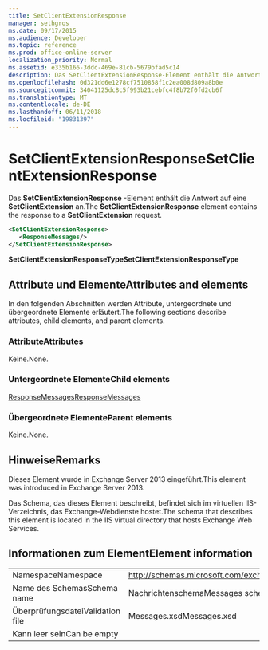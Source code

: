 ```yaml
---
title: SetClientExtensionResponse
manager: sethgros
ms.date: 09/17/2015
ms.audience: Developer
ms.topic: reference
ms.prod: office-online-server
localization_priority: Normal
ms.assetid: e335b166-3ddc-469e-81cb-5679bfad5c14
description: Das SetClientExtensionResponse-Element enthält die Antwort auf eine SetClientExtension an.
ms.openlocfilehash: 0d321dd6e1278cf7510858f1c2ea008d809a8b0e
ms.sourcegitcommit: 34041125dc8c5f993b21cebfc4f8b72f0fd2cb6f
ms.translationtype: MT
ms.contentlocale: de-DE
ms.lasthandoff: 06/11/2018
ms.locfileid: "19831397"
---
```

# <a name="setclientextensionresponse"></a><span data-ttu-id="48260-103">SetClientExtensionResponse</span><span class="sxs-lookup"><span data-stu-id="48260-103">SetClientExtensionResponse</span></span>

<span data-ttu-id="48260-104">Das **SetClientExtensionResponse** -Element enthält die Antwort auf eine **SetClientExtension** an.</span><span class="sxs-lookup"><span data-stu-id="48260-104">The **SetClientExtensionResponse** element contains the response to a **SetClientExtension** request.</span></span> 
  
```XML
<SetClientExtensionResponse>
   <ResponseMessages/>
</SetClientExtensionResponse>
```

 <span data-ttu-id="48260-105">**SetClientExtensionResponseType**</span><span class="sxs-lookup"><span data-stu-id="48260-105">**SetClientExtensionResponseType**</span></span>
## <a name="attributes-and-elements"></a><span data-ttu-id="48260-106">Attribute und Elemente</span><span class="sxs-lookup"><span data-stu-id="48260-106">Attributes and elements</span></span>

<span data-ttu-id="48260-107">In den folgenden Abschnitten werden Attribute, untergeordnete und übergeordnete Elemente erläutert.</span><span class="sxs-lookup"><span data-stu-id="48260-107">The following sections describe attributes, child elements, and parent elements.</span></span>
  
### <a name="attributes"></a><span data-ttu-id="48260-108">Attribute</span><span class="sxs-lookup"><span data-stu-id="48260-108">Attributes</span></span>

<span data-ttu-id="48260-109">Keine.</span><span class="sxs-lookup"><span data-stu-id="48260-109">None.</span></span>
  
### <a name="child-elements"></a><span data-ttu-id="48260-110">Untergeordnete Elemente</span><span class="sxs-lookup"><span data-stu-id="48260-110">Child elements</span></span>

[<span data-ttu-id="48260-111">ResponseMessages</span><span class="sxs-lookup"><span data-stu-id="48260-111">ResponseMessages</span></span>](responsemessages.md)
  
### <a name="parent-elements"></a><span data-ttu-id="48260-112">Übergeordnete Elemente</span><span class="sxs-lookup"><span data-stu-id="48260-112">Parent elements</span></span>

<span data-ttu-id="48260-113">Keine.</span><span class="sxs-lookup"><span data-stu-id="48260-113">None.</span></span>
  
## <a name="remarks"></a><span data-ttu-id="48260-114">Hinweise</span><span class="sxs-lookup"><span data-stu-id="48260-114">Remarks</span></span>

<span data-ttu-id="48260-115">Dieses Element wurde in Exchange Server 2013 eingeführt.</span><span class="sxs-lookup"><span data-stu-id="48260-115">This element was introduced in Exchange Server 2013.</span></span>
  
<span data-ttu-id="48260-116">Das Schema, das dieses Element beschreibt, befindet sich im virtuellen IIS-Verzeichnis, das Exchange-Webdienste hostet.</span><span class="sxs-lookup"><span data-stu-id="48260-116">The schema that describes this element is located in the IIS virtual directory that hosts Exchange Web Services.</span></span>
  
## <a name="element-information"></a><span data-ttu-id="48260-117">Informationen zum Element</span><span class="sxs-lookup"><span data-stu-id="48260-117">Element information</span></span>

|||
|:-----|:-----|
|<span data-ttu-id="48260-118">Namespace</span><span class="sxs-lookup"><span data-stu-id="48260-118">Namespace</span></span>  <br/> |http://schemas.microsoft.com/exchange/services/2006/messages  <br/> |
|<span data-ttu-id="48260-119">Name des Schemas</span><span class="sxs-lookup"><span data-stu-id="48260-119">Schema name</span></span>  <br/> |<span data-ttu-id="48260-120">Nachrichtenschema</span><span class="sxs-lookup"><span data-stu-id="48260-120">Messages schema</span></span>  <br/> |
|<span data-ttu-id="48260-121">Überprüfungsdatei</span><span class="sxs-lookup"><span data-stu-id="48260-121">Validation file</span></span>  <br/> |<span data-ttu-id="48260-122">Messages.xsd</span><span class="sxs-lookup"><span data-stu-id="48260-122">Messages.xsd</span></span>  <br/> |
|<span data-ttu-id="48260-123">Kann leer sein</span><span class="sxs-lookup"><span data-stu-id="48260-123">Can be empty</span></span>  <br/> ||
   

